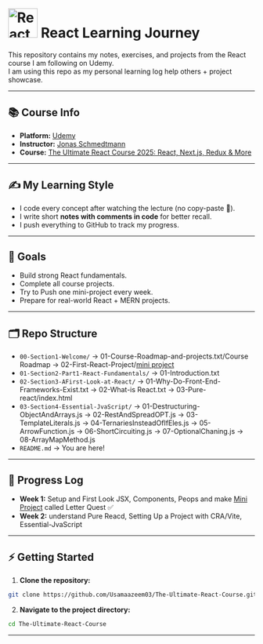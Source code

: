 # <img src="https://upload.wikimedia.org/wikipedia/commons/a/a7/React-icon.svg" alt="React Logo" width="60" /> React Learning Journey

This repository contains my notes, exercises, and projects from the React course I am following on Udemy.  
I am using this repo as my personal learning log help others + project showcase.

---

## 📚 Course Info

- **Platform:** [Udemy](https://www.udemy.com/)
- **Instructor:** [Jonas Schmedtmann](https://codingheroes.io/)
- **Course:** [The Ultimate React Course 2025: React, Next.js, Redux & More](https://www.udemy.com/course/the-ultimate-react-course/)

---

## ✍️ My Learning Style

- I code every concept after watching the lecture (no copy-paste 🚫).
- I write short **notes with comments in code** for better recall.
- I push everything to GitHub to track my progress.

---

## 🎯 Goals

- Build strong React fundamentals.
- Complete all course projects.
- Try to Push one mini-project every week.
- Prepare for real-world React + MERN projects.

---

## 🗂️ Repo Structure

- `00-Section1-Welcome/`
  → 01-Course-Roadmap-and-projects.txt/Course Roadmap
  → 02-First-React-Project/[mini project](https://letterquest.netlify.app/)
- `01-Section2-Part1-React-Fundamentals/`
  → 01-Introduction.txt
- `02-Section3-AFirst-Look-at-React/`
  → 01-Why-Do-Front-End-Frameworks-Exist.txt
  → 02-What-is React.txt
  → 03-Pure-react/index.html
- `03-Section4-Essential-JvaScript/`
  → 01-Destructuring-ObjectAndArrays.js
  → 02-RestAndSpreadOPT.js
  → 03-TemplateLiterals.js
  → 04-TernariesInsteadOfIfEles.js
  → 05-ArrowFunction.js
  → 06-ShortCircuiting.js
  → 07-OptionalChaning.js
  → 08-ArrayMapMethod.js
- `README.md` → You are here!

---

## 📆 Progress Log

- **Week 1:** Setup and First Look JSX, Components, Peops and make [Mini Project](./00-Section1-Welcome/02-First-React-Project/letter-quest/README.md) called Letter Quest ✅
- **Week 2:** understand Pure Reacd, Setting Up a Project with CRA/Vite, Essential-JvaScript

---

## ⚡ Getting Started

1. **Clone the repository:**

```bash
git clone https://github.com/Usamaazeem03/The-Ultimate-React-Course.git
```

2. **Navigate to the project directory:**

```bash
cd The-Ultimate-React-Course

```

---
